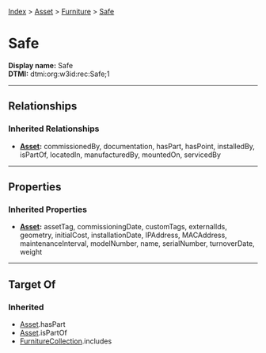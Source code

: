 [Index](../../Index.md) > [Asset](../Asset.md) > [Furniture](Furniture.md) > [Safe](#)
# Safe

**Display name:** Safe<br />
**DTMI:** dtmi:org:w3id:rec:Safe;1

---

## Relationships
### Inherited Relationships
* **[Asset](../Asset.md):** commissionedBy, documentation, hasPart, hasPoint, installedBy, isPartOf, locatedIn, manufacturedBy, mountedOn, servicedBy

---

## Properties
### Inherited Properties
* **[Asset](../Asset.md):** assetTag, commissioningDate, customTags, externalIds, geometry, initialCost, installationDate, IPAddress, MACAddress, maintenanceInterval, modelNumber, name, serialNumber, turnoverDate, weight

---

## Target Of
### Inherited
* [Asset](../Asset.md).hasPart
* [Asset](../Asset.md).isPartOf
* [FurnitureCollection](../../Collection/AssetCollection/FurnitureCollection.md).includes
